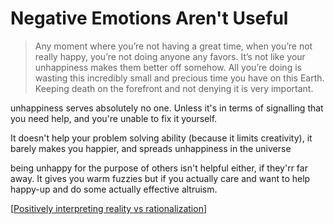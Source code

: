 # Negative Emotions Aren't Useful

> Any moment where you’re not having a great time, when you’re not really happy, you’re not doing anyone any favors. It’s not like your unhappiness makes them better off somehow. All you’re doing is wasting this incredibly small and precious time you have on this Earth. Keeping death on the forefront and not denying it is very important.

unhappiness serves absolutely no one. Unless it's in terms of signalling that you need help, and you're unable to fix it yourself. 

It doesn't help your problem solving ability (because it limits creativity), it barely makes you happier, and spreads unhappiness in the universe

being unhappy for the purpose of others isn't helpful either, if they'rr far away. It gives you warm fuzzies but if you actually care and want to help happy-up and do some actually effective altruism.


[[Positively interpreting reality vs rationalization]]

[//begin]: # "Autogenerated link references for markdown compatibility"
[Positively interpreting reality vs rationalization]: positively-interpreting-reality-vs-rationalization "Positively Interpreting Reality Vs Rationalization"
[//end]: # "Autogenerated link references"